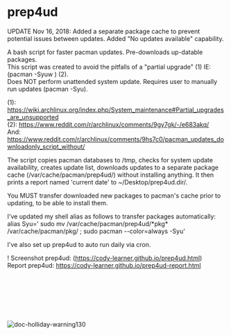 # prep4ud<br>

UPDATE Nov 16, 2018: Added a separate package cache to prevent potential issues between updates. Added "No updates available" capability.

A bash script for faster pacman updates. Pre-downloads up-datable packages. <br>
This script was created to avoid the pitfalls of a "partial upgrade" (1) IE: (pacman -Syuw ) (2). <br>
Does NOT perform unattended system update. Requires user to manually run updates (pacman -Syu). <br>

(1): https://wiki.archlinux.org/index.php/System_maintenance#Partial_upgrades_are_unsupported <br>
(2): https://www.reddit.com/r/archlinux/comments/9gy7gk/-/e683akq/ <br>
And: https://www.reddit.com/r/archlinux/comments/9hs7c0/pacman_updates_downloadonly_script_without/ <br>
 
The script copies pacman databases to /tmp, checks for system update availability, creates update list, downloads updates to a separate package cache (/var/cache/pacman/prep4ud/) without installing anything. It then prints a report named 'current date' to ~/Desktop/prep4ud.dir/. 

You MUST transfer downloaded new packages to pacman's cache prior to updating, to be able to install them. <br>

I've updated my shell alias as follows to transfer packages automatically: <br>
alias Syu=' sudo mv /var/cache/pacman/prep4ud/\*pkg\* /var/cache/pacman/pkg/ ; sudo pacman --color=always -Syu' <br>

I've also set up prep4ud to auto run daily via cron. <br>

! Screenshot prep4ud: (https://cody-learner.github.io/prep4ud.html) <br>
Report prep4ud: https://cody-learner.github.io/prep4ud-report.html <br>
<br>
<br>
<br>
<br>
<br>
<br>
<br>
![doc-holliday-warning130](https://user-images.githubusercontent.com/36802396/46517446-22060d80-c824-11e8-8c2d-9de5d900c938.png)
